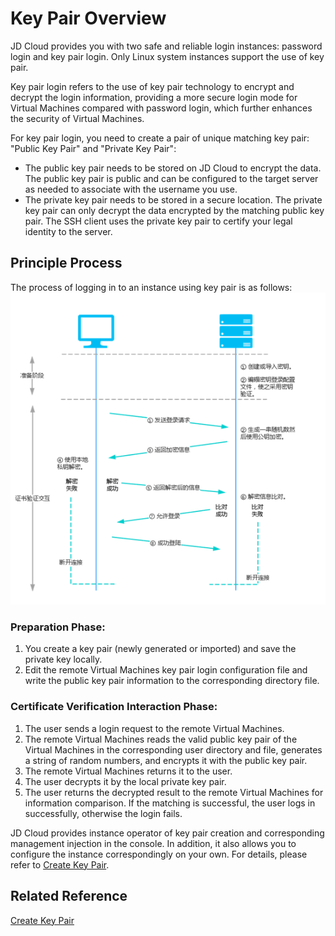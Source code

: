 # Key Pair Overview
JD Cloud provides you with two safe and reliable login instances: password login and key pair login. Only Linux system instances support the use of key pair.

Key pair login refers to the use of key pair technology to encrypt and decrypt the login information, providing a more secure login mode for Virtual Machines compared with password login, which further enhances the security of Virtual Machines.

For key pair login, you need to create a pair of unique matching key pair: "Public Key Pair" and "Private Key Pair":

* The public key pair needs to be stored on JD Cloud to encrypt the data. The public key pair is public and can be configured to the target server as needed to associate with the username you use.
* The private key pair needs to be stored in a secure location. The private key pair can only decrypt the data encrypted by the matching public key pair. The SSH client uses the private key pair to certify your legal identity to the server.

## Principle Process
The process of logging in to an instance using key pair is as follows:
![](../../../../../image/vm/Operation-Guide-keypair-overview1.png)

### Preparation Phase:
1. You create a key pair (newly generated or imported) and save the private key locally.
2. Edit the remote Virtual Machines key pair login configuration file and write the public key pair information to the corresponding directory file.

### Certificate Verification Interaction Phase:

1. The user sends a login request to the remote Virtual Machines.
2. The remote Virtual Machines reads the valid public key pair of the Virtual Machines in the corresponding user directory and file, generates a string of random numbers, and encrypts it with the public key pair.
3. The remote Virtual Machines returns it to the user.
4. The user decrypts it by the local private key pair.
5. The user returns the decrypted result to the remote Virtual Machines for information comparison. If the matching is successful, the user logs in successfully, otherwise the login fails.

JD Cloud provides instance operator of key pair creation and corresponding management injection in the console. In addition, it also allows you to configure the instance correspondingly on your own. For details, please refer to [Create Key Pair](../Operation-Guide/Key-Pair/Create-Keypair.md).

## Related Reference

[Create Key Pair](../Operation-Guide/Key-Pair/Create-Keypair.md)


  [1]: ./images/Operation-Guide-keypair-overview1.png "Operation-Guide-keypair-overview1.png"
